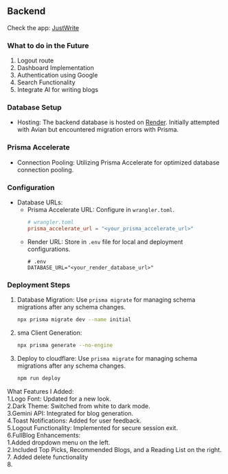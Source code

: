 
   
## Backend

Check the app: [JustWrite](https://justwrite-yhimanshu220456.vercel.app/signup)

### What to do in the Future

1. Logout route
2. Dashboard Implementation
3. Authentication using Google
4. Search Functionality
5. Integrate AI for writing blogs

### Database Setup

- Hosting: The backend database is hosted on [Render](https://render.com/). Initially attempted with Avian but encountered migration errors with Prisma.

### Prisma Accelerate

- Connection Pooling: Utilizing Prisma Accelerate for optimized database connection pooling.

### Configuration

- Database URLs:
  - Prisma Accelerate URL: Configure in `wrangler.toml`.
    ```toml
    # wrangler.toml
    prisma_accelerate_url = "<your_prisma_accelerate_url>"
    ```
  - Render URL: Store in `.env` file for local and deployment configurations.
    ```dotenv
    # .env
    DATABASE_URL="<your_render_database_url>"
    ```

### Deployment Steps

1. Database Migration: Use `prisma migrate` for managing schema migrations after any schema changes.
   
   ```bash
   npx prisma migrate dev --name initial
2. sma Client Generation:
   
   ```bash
   npx prisma generate --no-engine

3. Deploy to cloudflare: Use `prisma migrate` for managing schema migrations after any schema changes.
   
   ```bash
   npm run deploy

What Features I Added:  
1.Logo Font: Updated for a new look.  
2.Dark Theme: Switched from white to dark mode.  
3.Gemini API: Integrated for blog generation.  
4.Toast Notifications: Added for user feedback.  
5.Logout Functionality: Implemented for secure session exit.  
6.FullBlog Enhancements:  
   1.Added dropdown menu on the left.  
   2.Included Top Picks, Recommended Blogs, and a Reading List on the right.   
7. Added delete functionality  
8.    

